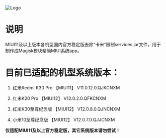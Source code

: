 ![Logo](http://cdn.jsdelivr.net/gh/ciyuzhou/MiServices@master/images/milogo.jpg)

# 说明

MIUI11及以上版本各机型国内官方稳定版去除“卡米”限制services.jar文件，用于制作成Magisk模块精简MIUI系统app。

# 目前已适配的机型​系统版本：

1. 红米Redmi K30 Pro 【MIUI11】 V11.0.12.0.QJKCNXM

2. 红米K20 Pro 【MIUI12】 V12.0.2.0.QFKCNXM

3. 红米K30至尊纪念版 【MIUI12】 V12.0.8.0.QJNCNXM

4. 小米10至尊纪念版 【MIUI12】 V12.0.7.0.QJJCNXM

**仅适配MIUI11及以上官方稳定版，其它系统版本请勿尝试！**